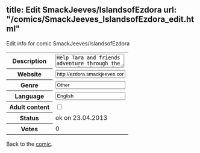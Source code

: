 title: Edit SmackJeeves/IslandsofEzdora
url: "/comics/SmackJeeves_IslandsofEzdora_edit.html"
---
Edit info for comic SmackJeeves/IslandsofEzdora

<form name="comic" action="http://gaepostmail.appengine.com/comic" name="post">
<table class="comicinfo">
<tr>
<th>Description</th><td><textarea name="description">Help Tara and friends adventure through the mystical Islands of Ezdora! Feel free to suggest! Updates daily.</textarea></td>
</tr>
<tr>
<th>Website</th><td><input type="text" name="url" value="http://ezdora.smackjeeves.com/comics/"/></td>
</tr>
<tr>
<th>Genre</th><td><input type="text" name="genre" value="Other"/></td>
</tr>
<tr>
<th>Language</th><td><input type="text" name="language" value="English"/></td>
</tr>
<tr>
<th>Adult content</th><td><input type="checkbox" name="adult" value="adult" /></td>
</tr>
<tr>
<th>Status</th><td>ok on 23.04.2013</td>
</tr>
<tr>
<th>Votes</th><td>0</div></td>
</tr>
</table>
</form>

Back to the [comic](/comics/SmackJeeves_IslandsofEzdora.html).
